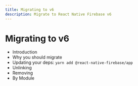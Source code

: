 ```yaml
---
title: Migrating to v6
description: Migrate to React Native Firebase v6
---
```


# Migrating to v6

- Introduction
- Why you should migrate
- Updating your deps: `yarn add @react-native-firebase/app`
 - Unlinking
 - Removing
- By Module
